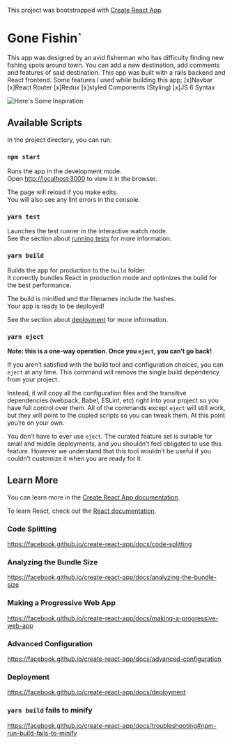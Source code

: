 This project was bootstrapped with [Create React App](https://github.com/facebook/create-react-app).
# Gone Fishin`
This app was designed by an avid fisherman who has difficulty finding new fishing spots around town. 
You can add a new destination, add comments and features of said destination. This app was built with 
a rails backend and React frontend. 
Some features I used while building this app;
[x]Navbar
[x]React Router 
[x]Redux 
[x]styled Components (Styling)
[x]JS 6 Syntax

![Here's Some Inspiration](https://images.unsplash.com/photo-1541742425281-c1d3fc8aff96?ixlib=rb-1.2.1&ixid=eyJhcHBfaWQiOjEyMDd9&auto=format&fit=crop&w=500&q=60)

## Available Scripts

In the project directory, you can run:

### `npm start`

Runs the app in the development mode.<br />
Open [http://localhost:3000](http://localhost:3000) to view it in the browser.

The page will reload if you make edits.<br />
You will also see any lint errors in the console.

### `yarn test`

Launches the test runner in the interactive watch mode.<br />
See the section about [running tests](https://facebook.github.io/create-react-app/docs/running-tests) for more information.

### `yarn build`

Builds the app for production to the `build` folder.<br />
It correctly bundles React in production mode and optimizes the build for the best performance.

The build is minified and the filenames include the hashes.<br />
Your app is ready to be deployed!

See the section about [deployment](https://facebook.github.io/create-react-app/docs/deployment) for more information.

### `yarn eject`

**Note: this is a one-way operation. Once you `eject`, you can’t go back!**

If you aren’t satisfied with the build tool and configuration choices, you can `eject` at any time. This command will remove the single build dependency from your project.

Instead, it will copy all the configuration files and the transitive dependencies (webpack, Babel, ESLint, etc) right into your project so you have full control over them. All of the commands except `eject` will still work, but they will point to the copied scripts so you can tweak them. At this point you’re on your own.

You don’t have to ever use `eject`. The curated feature set is suitable for small and middle deployments, and you shouldn’t feel obligated to use this feature. However we understand that this tool wouldn’t be useful if you couldn’t customize it when you are ready for it.

## Learn More

You can learn more in the [Create React App documentation](https://facebook.github.io/create-react-app/docs/getting-started).

To learn React, check out the [React documentation](https://reactjs.org/).

### Code Splitting

https://facebook.github.io/create-react-app/docs/code-splitting

### Analyzing the Bundle Size
https://facebook.github.io/create-react-app/docs/analyzing-the-bundle-size

### Making a Progressive Web App
https://facebook.github.io/create-react-app/docs/making-a-progressive-web-app

### Advanced Configuration

https://facebook.github.io/create-react-app/docs/advanced-configuration

### Deployment

https://facebook.github.io/create-react-app/docs/deployment

### `yarn build` fails to minify

https://facebook.github.io/create-react-app/docs/troubleshooting#npm-run-build-fails-to-minify

